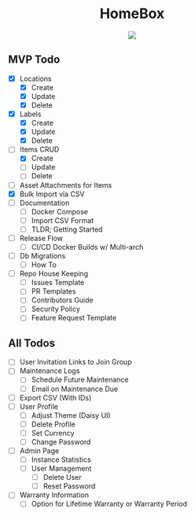 <h1 align="center"> HomeBox </h1>
<p align="center" style="width: 100%">
  <a href="https://github.com/hay-kot/homebox/actions/workflows/go.yaml">
    <img src="https://github.com/hay-kot/homebox/actions/workflows/go.yaml/badge.svg?branch=master"/>
  </a>
</p>


## MVP Todo

- [x] Locations
  - [x] Create
  - [x] Update
  - [x] Delete
- [x] Labels
  - [x] Create
  - [x] Update
  - [x] Delete
- [ ] Items CRUD
  - [x] Create
  - [ ] Update
  - [ ] Delete
- [ ] Asset Attachments for Items
- [x] Bulk Import via CSV
- [ ] Documentation
  - [ ] Docker Compose
  - [ ] Import CSV Format
  - [ ] TLDR; Getting Started
- [ ] Release Flow
  - [ ] CI/CD Docker Builds w/ Multi-arch
- [ ] Db Migrations
  - [ ] How To
- [ ] Repo House Keeping
  - [ ] Issues Template
  - [ ] PR Templates
  - [ ] Contributors Guide
  - [ ] Security Policy
  - [ ] Feature Request Template

## All Todos

- [ ] User Invitation Links to Join Group
- [ ] Maintenance Logs
  - [ ] Schedule Future Maintenance
  - [ ] Email on Maintenance Due
- [ ] Export CSV (With IDs)
- [ ] User Profile
  - [ ] Adjust Theme (Daisy UI)
  - [ ] Delete Profile
  - [ ] Set Currency
  - [ ] Change Password
- [ ] Admin Page
  - [ ] Instance Statistics
  - [ ] User Management
    - [ ] Delete User
    - [ ] Reset Password
- [ ] Warranty Information
  - [ ] Option for Lifetime Warranty or Warranty Period
